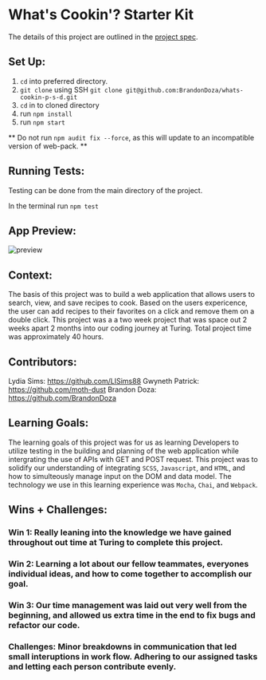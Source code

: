 # What's Cookin'? Starter Kit

The details of this project are outlined in the <a href="https://frontend.turing.edu/projects/What%27sCookin-PartOne.html" target="\__blank">project spec</a>.

## Set Up:
1. `cd` into preferred directory.
2. `git clone` using SSH `git clone git@github.com:BrandonDoza/whats-cookin-p-s-d.git`
3. `cd` in to cloned directory
4. run `npm install`
5. run `npm start`

** Do not run `npm audit fix --force`, as this will update to an incompatible version of web-pack. **

## Running Tests:
Testing can be done from the main directory of the project. 

In the terminal run `npm test`

## App Preview:

<img src="https://imgur.com/9RrSySo.png" alt="preview">

## Context:
The basis of this project was to build a web application that allows users to search, view, and save recipes to cook. Based on the users expericence, the user can add recipes to their favorites on a click and remove them on a double click. This project was a a two week project that was space out 2 weeks apart 2 months into our coding journey at Turing. Total project time was approximately 40 hours.

## Contributors:
Lydia Sims: https://github.com/LISims88
Gwyneth Patrick: https://github.com/moth-dust
Brandon Doza: https://github.com/BrandonDoza

## Learning Goals:
The learning goals of this project was for us as learning Developers to utilize testing in the building and planning of the web application while intergrating the use of APIs with GET and POST request. This project was to  solidify our understanding of integrating `SCSS`, `Javascript`, and `HTML`, and how to simulteously manage input on the DOM and data model. The technology we use in this learning experience was `Mocha`, `Chai`, and `Webpack`.

## Wins + Challenges:
### Win 1: Really leaning into the knowledge we have gained throughout out time at Turing to complete this project.
### Win 2: Learning a lot about our fellow teammates, everyones individual ideas, and how to come together to accomplish our goal.  
### Win 3: Our time management was laid out very well from the beginning, and allowed us extra time in the end to fix bugs and refactor our code. 
### Challenges: Minor breakdowns in communication that led small interuptions in work flow. Adhering to our assigned tasks and letting each person contribute evenly. 
